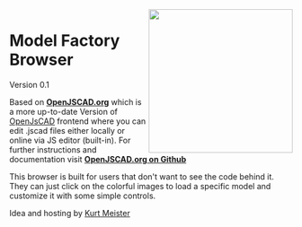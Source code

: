 <img src="doc/logo.png" width=256 align=right>
<h1>Model Factory Browser</h1>

Version 0.1

Based on <a href="http://openjscad.org/"><b>OpenJSCAD.org</b></a> which is a more up-to-date Version of <a href="http://joostn.github.com/OpenJsCad/">OpenJsCAD</a> frontend where you can edit .jscad files either locally or online via JS editor (built-in). For further instructions and documentation visit <a href="https://github.com/Spiritdude/OpenJSCAD.org"><b>OpenJSCAD.org on Github</b></a>

This browser is built for users that don't want to see the code behind it. They can just click on the colorful images to load a specific model and customize it with some simple controls.

Idea and hosting by <a href="https://plus.google.com/+KurtMeister">Kurt Meister</a>
